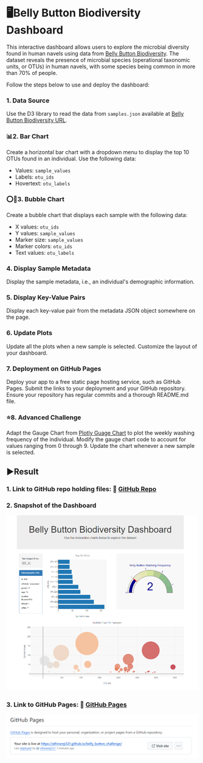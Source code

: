 # 🖥️Belly Button Biodiversity Dashboard

This interactive dashboard allows users to explore the microbial diversity found in human navels using data from [Belly Button Biodiversity](https://robdunnlab.com/projects/belly-button-biodiversity/). The dataset reveals the presence of microbial species (operational taxonomic units, or OTUs) in human navels, with some species being common in more than 70% of people.

Follow the steps below to use and deploy the dashboard:

### 1. Data Source

Use the D3 library to read the data from `samples.json` available at [Belly Button Biodiversity URL](https://2u-data-curriculum-team.s3.amazonaws.com/dataviz-classroom/v1.1/14-Interactive-Web-Visualizations/02-Homework/samples.json).

### 📊2. Bar Chart

Create a horizontal bar chart with a dropdown menu to display the top 10 OTUs found in an individual. Use the following data:
- Values: `sample_values`
- Labels: `otu_ids`
- Hovertext: `otu_labels`

### ⭕🔴3. Bubble Chart

Create a bubble chart that displays each sample with the following data:
- X values: `otu_ids`
- Y values: `sample_values`
- Marker size: `sample_values`
- Marker colors: `otu_ids`
- Text values: `otu_labels`

### 4. Display Sample Metadata

Display the sample metadata, i.e., an individual's demographic information.

### 5. Display Key-Value Pairs

Display each key-value pair from the metadata JSON object somewhere on the page.

### 6. Update Plots

Update all the plots when a new sample is selected. Customize the layout of your dashboard.

### 7. Deployment on GitHub Pages

Deploy your app to a free static page hosting service, such as GitHub Pages. Submit the links to your deployment and your GitHub repository. Ensure your repository has regular commits and a thorough README.md file.

### ⭐8. Advanced Challenge

Adapt the Gauge Chart from [Plotly Guage Chart](https://plotly.com/javascript/gauge-charts/) to plot the weekly washing frequency of the individual. Modify the gauge chart code to account for values ranging from 0 through 9. Update the chart whenever a new sample is selected.

## ▶️Result

### 1. Link to GitHub repo holding files: 🔗 [GitHub Repo](https://github.com/athirareji321/belly_button_challenge)  

### 2. Snapshot of the Dashboard 
![Dashboard](https://github.com/athirareji321/belly_button_challenge/blob/main/README_Images/Dashboard.png)

### 3. Link to GitHub Pages: 🔗 [GitHub Pages](https://athirareji321.github.io/belly_button_challenge/)  
![GitHub Pages](https://github.com/athirareji321/belly_button_challenge/blob/main/README_Images/Github_pages.png)

